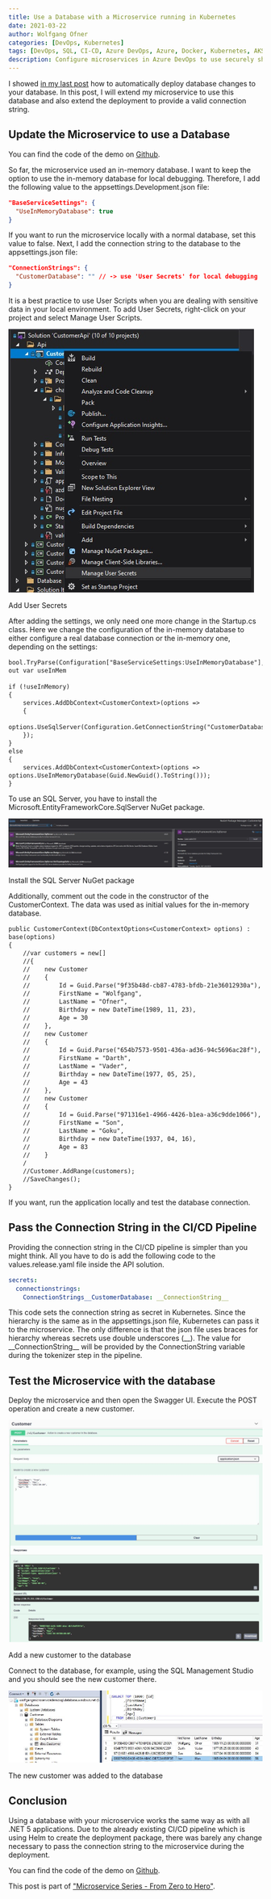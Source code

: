 ```yaml
---
title: Use a Database with a Microservice running in Kubernetes
date: 2021-03-22
author: Wolfgang Ofner
categories: [DevOps, Kubernetes]
tags: [DevOps, SQL, CI-CD, Azure DevOps, Azure, Docker, Kubernetes, AKS]
description: Configure microservices in Azure DevOps to use securely share connection strings and use different databases, depending on your environment.
---
```


I showed [in my last post](/deploy-dacpac-linux-azure-devops) how to automatically deploy database changes to your database. In this post, I will extend my microservice to use this database and also extend the deployment to provide a valid connection string.

## Update the Microservice to use a Database

You can find the code of the demo on <a href="https://github.com/WolfgangOfner/MicroserviceDemo" target="_blank" rel="noopener noreferrer">Github</a>.

So far, the microservice used an in-memory database. I want to keep the option to use the in-memory database for local debugging. Therefore, I add the following value to the appsettings.Development.json file:

```json
"BaseServiceSettings": {
  "UseInMemoryDatabase": true
}
```

If you want to run the microservice locally with a normal database, set this value to false. Next, I add the connection string to the database to the appsettings.json file:

```json
"ConnectionStrings": {
  "CustomerDatabase": "" // -> use 'User Secrets' for local debugging
}  
```

It is a best practice to use User Scripts when you are dealing with sensitive data in your local environment. To add User Secrets, right-click on your project and select Manage User Scripts.

<div class="col-12 col-sm-10 aligncenter">
  <a href="/assets/img/posts/2021/03/Add-User-Secrets.jpg"><img loading="lazy" src="/assets/img/posts/2021/03/Add-User-Secrets.jpg" alt="Add User Secrets" /></a>
  
  <p>
   Add User Secrets
  </p>
</div>

After adding the settings, we only need one more change in the Startup.cs class. Here we change the configuration of the in-memory database to either configure a real database connection or the in-memory one, depending on the settings:

```CSharp
bool.TryParse(Configuration["BaseServiceSettings:UseInMemoryDatabase"], out var useInMem

if (!useInMemory)
{
    services.AddDbContext<CustomerContext>(options =>
    {
        options.UseSqlServer(Configuration.GetConnectionString("CustomerDatabase"));
    });
}
else
{
    services.AddDbContext<CustomerContext>(options => options.UseInMemoryDatabase(Guid.NewGuid().ToString()));
}
```

To use an SQL Server, you have to install the Microsoft.EntityFrameworkCore.SqlServer NuGet package. 

<div class="col-12 col-sm-10 aligncenter">
  <a href="/assets/img/posts/2021/03/Install-the-SQL-Server-NuGet-package.jpg"><img loading="lazy" src="/assets/img/posts/2021/03/Install-the-SQL-Server-NuGet-package.jpg" alt="Install the SQL Server NuGet package" /></a>
  
  <p>
   Install the SQL Server NuGet package
  </p>
</div>

Additionally, comment out the code in the constructor of the CustomerContext. The data was used as initial values for the in-memory database.

```CSharp
public CustomerContext(DbContextOptions<CustomerContext> options) : base(options)
{
    //var customers = new[]
    //{
    //    new Customer
    //    {
    //        Id = Guid.Parse("9f35b48d-cb87-4783-bfdb-21e36012930a"),
    //        FirstName = "Wolfgang",
    //        LastName = "Ofner",
    //        Birthday = new DateTime(1989, 11, 23),
    //        Age = 30
    //    },
    //    new Customer
    //    {
    //        Id = Guid.Parse("654b7573-9501-436a-ad36-94c5696ac28f"),
    //        FirstName = "Darth",
    //        LastName = "Vader",
    //        Birthday = new DateTime(1977, 05, 25),
    //        Age = 43
    //    },
    //    new Customer
    //    {
    //        Id = Guid.Parse("971316e1-4966-4426-b1ea-a36c9dde1066"),
    //        FirstName = "Son",
    //        LastName = "Goku",
    //        Birthday = new DateTime(1937, 04, 16),
    //        Age = 83
    //    }
    /
    //Customer.AddRange(customers);
    //SaveChanges();
}
```

If you want, run the application locally and test the database connection.

## Pass the Connection String in the CI/CD Pipeline

Providing the connection string in the CI/CD pipeline is simpler than you might think. All you have to do is add the following code to the values.release.yaml file inside the API solution. 

```yaml
secrets:
  connectionstrings:
    ConnectionStrings__CustomerDatabase: __ConnectionString__
```

This code sets the connection string as secret in Kubernetes. Since the hierarchy is the same as in the appsettings.json file, Kubernetes can pass it to the microservice. The only difference is that the json file uses braces for hierarchy whereas secrets use double underscores (\_\_). The value for \_\_ConnectionString\_\_ will be provided by the ConnectionString variable during the tokenizer step in the pipeline.

## Test the Microservice with the database

Deploy the microservice and then open the Swagger UI. Execute the POST operation and create a new customer.

<div class="col-12 col-sm-10 aligncenter">
  <a href="/assets/img/posts/2021/03/Add-a-new-customer-to-the-database.jpg"><img loading="lazy" src="/assets/img/posts/2021/03/Add-a-new-customer-to-the-database.jpg" alt="Add a new customer to the database" /></a>
  
  <p>
   Add a new customer to the database
  </p>
</div>

Connect to the database, for example, using the SQL Management Studio and you should see the new customer there.

<div class="col-12 col-sm-10 aligncenter">
  <a href="/assets/img/posts/2021/03/The-new-customer-was-added-to-the-database.jpg"><img loading="lazy" src="/assets/img/posts/2021/03/The-new-customer-was-added-to-the-database.jpg" alt="The new customer was added to the database" /></a>
  
  <p>
   The new customer was added to the database
  </p>
</div>

## Conclusion

Using a database with your microservice works the same way as with all .NET 5 applications. Due to the already existing CI/CD pipeline which is using Helm to create the deployment package, there was barely any change necessary to pass the connection string to the microservice during the deployment.

You can find the code of the demo on <a href="https://github.com/WolfgangOfner/MicroserviceDemo" target="_blank" rel="noopener noreferrer">Github</a>.

This post is part of ["Microservice Series - From Zero to Hero"](/microservice-series-from-zero-to-hero).